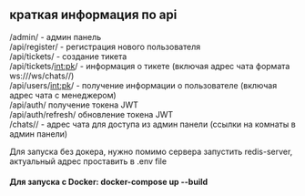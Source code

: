 ## краткая информация по api  

/admin/ - админ панель  
/api/register/ - регистрация нового пользователя  
/api/tickets/ - создание тикета  
/api/tickets/<int:pk>/ - информация о тикете (включая адрес чата формата ws://<domain>/ws/chats/<room id>/)  
/api/users/<int:pk>/ - получение информации о пользователе (включая адрес чата с менеджером)  
/api/auth/ получение токена JWT  
/api/auth/refresh/ обновление токена JWT  
/chats/<room id>/ - адрес чата для доступа из админ панели (ссылки на комнаты в админ панели)     
  
Для запуска без докера, нужно помимо сервера запустить redis-server, актуальный адрес проставить в  .env file  

#### Для запуска с Docker: docker-compose up --build